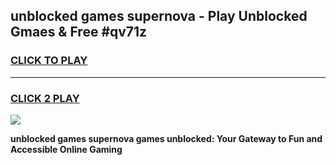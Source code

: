 
## unblocked games supernova - Play Unblocked Gmaes & Free #qv71z
<h3>
<a href="https://news.freeplayer.one?title=unblocked_games_supernova&ref=24F">CLICK TO PLAY</a></h3>
<hr>

<h3>
<a href="https://news.freeplayer.one?title=unblocked_games_supernova&ref=24F">CLICK 2 PLAY</a>
  
</h3>

<a href="https://news.freeplayer.one?title=unblocked_games_supernova&ref=24F/"><img src="https://clearcache.store/games.png"></a>


**unblocked games supernova games unblocked: Your Gateway to Fun and Accessible Online Gaming**
